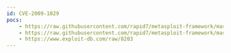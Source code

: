 ```yaml
---
id: CVE-2009-1029
pocs:
    - https://raw.githubusercontent.com/rapid7/metasploit-framework/master/modules/exploits/windows/misc/poppeeper_date.rb
    - https://raw.githubusercontent.com/rapid7/metasploit-framework/master/modules/exploits/windows/misc/poppeeper_uidl.rb
    - https://www.exploit-db.com/raw/8203
---
```

